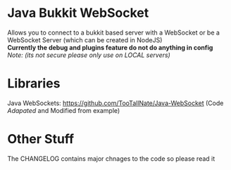 # Java Bukkit WebSocket
Allows you to connect to a bukkit based server with a WebSocket or be a WebSocket Server (which can be created in NodeJS) <br />
<b>Currently the debug and plugins feature do not do anything in config</b> <br />
*Note: (its not secure please only use on LOCAL servers)* <br />

# Libraries
Java WebSockets: https://github.com/TooTallNate/Java-WebSocket (Code *Adapated* and Modified from example)

# Other Stuff
The CHANGELOG contains major chnages to the code so please read it
